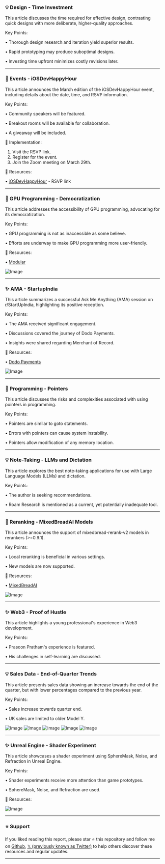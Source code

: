 ### 💡 Design - Time Investment

This article discusses the time required for effective design, contrasting quick designs with more deliberate, higher-quality approaches.

Key Points:

• Thorough design research and iteration yield superior results.


•  Rapid prototyping may produce suboptimal designs.


•  Investing time upfront minimizes costly revisions later.


---
### 🚀 Events - iOSDevHappyHour

This article announces the March edition of the iOSDevHappyHour event, including details about the date, time, and RSVP information.

Key Points:

• Community speakers will be featured.


• Breakout rooms will be available for collaboration.


• A giveaway will be included.



🚀 Implementation:

1. Visit the RSVP link.
2. Register for the event.
3. Join the Zoom meeting on March 29th.


🔗 Resources:

• [iOSDevHappyHour](https://t.co/K2kNigLo2U) - RSVP link


---
### 🤖 GPU Programming - Democratization

This article addresses the accessibility of GPU programming, advocating for its democratization.

Key Points:

• GPU programming is not as inaccessible as some believe.


•  Efforts are underway to make GPU programming more user-friendly.



🔗 Resources:

• [Modular](https://x.com/Modular)


![Image](https://pbs.twimg.com/media/GmhJJC3aQAAc7O2?format=jpg&name=small)

---
### ✨ AMA - StartupIndia

This article summarizes a successful Ask Me Anything (AMA) session on r/StartUpIndia, highlighting its positive reception.

Key Points:

• The AMA received significant engagement.


•  Discussions covered the journey of Dodo Payments.


•  Insights were shared regarding Merchant of Record.


🔗 Resources:

• [Dodo Payments](https://x.com/dodopayments)


![Image](https://pbs.twimg.com/media/GmjmLeoboAAXWKq?format=jpg&name=small)

---
### 🤖 Programming - Pointers

This article discusses the risks and complexities associated with using pointers in programming.

Key Points:

• Pointers are similar to goto statements.


•  Errors with pointers can cause system instability.


•  Pointers allow modification of any memory location.


---
### 💡 Note-Taking - LLMs and Dictation

This article explores the best note-taking applications for use with Large Language Models (LLMs) and dictation.

Key Points:

•  The author is seeking recommendations.


•  Roam Research is mentioned as a current, yet potentially inadequate tool.



---
### 🤖 Reranking - MixedBreadAI Models

This article announces the support of mixedbread-rerank-v2 models in rerankers (>=0.9.1).

Key Points:

•  Local reranking is beneficial in various settings.


•  New models are now supported.



🔗 Resources:

• [MixedBreadAI](https://x.com/mixedbreadai)


![Image](https://pbs.twimg.com/media/GmiXpOXbYAA9E1a?format=jpg&name=small)

---
### ✨ Web3 - Proof of Hustle

This article highlights a young professional's experience in Web3 development.

Key Points:

•  Prasoon Pratham's experience is featured.


•  His challenges in self-learning are discussed.



---
### 💡 Sales Data - End-of-Quarter Trends

This article presents sales data showing an increase towards the end of the quarter, but with lower percentages compared to the previous year.

Key Points:

• Sales increase towards quarter end.


•  UK sales are limited to older Model Y.




![Image](https://pbs.twimg.com/media/Gmi5bIeXQAEeiza?format=png&name=small)
![Image](https://pbs.twimg.com/media/GmgXlf5XIAAen2V?format=jpg&name=120x120)
![Image](https://pbs.twimg.com/media/GmgXlf8X0AEZ2Hq?format=jpg&name=120x120)
![Image](https://pbs.twimg.com/media/GmgXlf_bEAAYxsr?format=png&name=120x120)
![Image](https://pbs.twimg.com/media/GmgXlgfaEAAVbad?format=png&name=120x120)

---
### ✨ Unreal Engine - Shader Experiment

This article showcases a shader experiment using SphereMask, Noise, and Refraction in Unreal Engine.

Key Points:

•  Shader experiments receive more attention than game prototypes.


•  SphereMask, Noise, and Refraction are used.



🔗 Resources:


![Image](https://pbs.twimg.com/ext_tw_video_thumb/1903069816384081920/pu/img/Xis468NXgt0NFQHo.jpg)


---

### ⭐️ Support

If you liked reading this report, please star ⭐️ this repository and follow me on [Github](https://github.com/Drix10), [𝕏 (previously known as Twitter)](https://x.com/DRIX_10_) to help others discover these resources and regular updates.

---